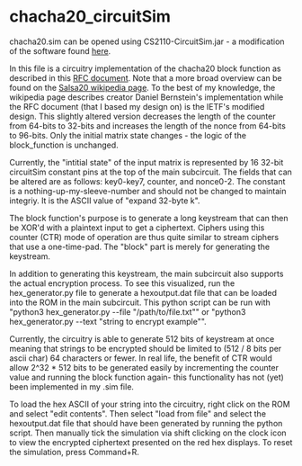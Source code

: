 # chacha20_circuitSim
chacha20.sim can be opened using CS2110-CircuitSim.jar - a modification of the software found [here](https://github.com/ra4king/CircuitSim).

In this file is a circuitry implementation of the chacha20 block function as described in this [RFC document](https://www.rfc-editor.org/rfc/rfc7539). 
Note that a more broad overview can be found on the [Salsa20 wikipedia page](https://en.wikipedia.org/wiki/Salsa20#ChaCha_variant). To the best of my
knowledge, the wikipedia page describes creator Daniel Bernstein's implementation while the RFC document (that I based my design on) is the IETF's modified
design. This slightly altered version decreases the length of the counter from 64-bits to 32-bits and increases the length of the nonce from 64-bits to 96-bits. 
Only the initial matrix state changes - the logic of the block_function is unchanged.

Currently, the "intitial state" of the input matrix is represented by 16 32-bit circuitSim constant pins at the top of the main subcircuit. The fields that can be altered are as follows: key0-key7, counter, and nonce0-2. The constant is a nothing-up-my-sleeve-number and should not be changed to maintain integriy. It is the ASCII value of "expand 32-byte k".

The block function's purpose is to generate a long keystream that can then be XOR'd with a plaintext input to get a ciphertext. Ciphers using this counter (CTR) mode of operation are thus quite similar to stream ciphers that use a one-time-pad. The "block" part is merely for generating the keystream. 

In addition to generating this keystream, the main subcircuit also supports the actual encryption process. To see this visualized, run the hex_generator.py file to generate a hexoutput.dat file that can be loaded into the ROM in the main subcircuit. This python script can be run with "python3 hex_generator.py --file "/path/to/file.txt"" or "python3 hex_generator.py --text "string to encrypt example"". 

Currently, the circuitry is able to generate 512 bits of keystream at once meaning that strings to be encrypted should be limited to (512 / 8 bits per ascii char) 64 characters or fewer. In real life, the benefit of CTR would allow 2^32 * 512 bits to be generated easily by incrementing the counter value and running the block function again- this functionality has not (yet) been implemented in my .sim file. 


To load the hex ASCII of your string into the circuitry, right click on the ROM and select "edit contents". Then select "load from file" and select the hexoutput.dat file that should have been generated by running the python script. Then manually tick the simulation via shift clicking on the clock icon to view the encrypted ciphertext presented on the red hex displays. To reset the simulation, press Command+R. 
